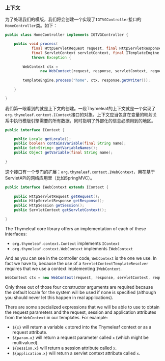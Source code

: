 ### 上下文

为了处理我们的模版，我们将会创建一个实现了`IGTVGController`接口的`HomeController`类。如下：
```java
public class HomeController implements IGTVGController {

    public void process(
            final HttpServletRequest request, final HttpServletResponse response,
            final ServletContext servletContext, final ITemplateEngine templateEngine)
            throws Exception {
        
        WebContext ctx = 
                new WebContext(request, response, servletContext, request.getLocale());
        
        templateEngine.process("home", ctx, response.getWriter());
        
    }

}
```
我们第一眼看到的就是上下文的创建。一段Thymeleaf的上下文就是一个实现了`org.thymeleaf.context.IContext`接口的对象。上下文应当包含在变量的映射关系中执行模版引擎需要的所有数据，同时指明了外部化的信息必须用到的地区。
```java
public interface IContext {

    public Locale getLocale();
    public boolean containsVariable(final String name);
    public Set<String> getVariableNames();
    public Object getVariable(final String name);
    
}
```
这个接口有一个专门的扩展：`org.thymeleaf.context.IWebContext`，用在基于ServletAPI的网络应用里（比如SpringMVC）。
```java
public interface IWebContext extends IContext {
    
    public HttpServletRequest getRequest();
    public HttpServletResponse getResponse();
    public HttpSession getSession();
    public ServletContext getServletContext();
    
}
```
The Thymeleaf core library offers an implementation of each of these interfaces:

- `org.thymeleaf.context.Context` implements `IContext`
- `org.thymeleaf.context.WebContext` implements `IWebContext`

And as you can see in the controller code, `WebContext` is the one we use. In fact we have to, because the use of a `ServletContextTemplateResolver` requires that we use a context implementing `IWebContext`.
```java
WebContext ctx = new WebContext(request, response, servletContext, request.getLocale());
```
Only three out of those four constructor arguments are required because the default locale for the system will be used if none is specified (although you should never let this happen in real applications).

There are some specialized expressions that we will be able to use to obtain the request parameters and the request, session and application attributes from the `WebContext` in our templates. For example:

- `${x}` will return a variable `x` stored into the Thymeleaf context or as a request attribute.
- `${param.x}` will return a request parameter called `x` (which might be multivalued).
- `${session.x}` will return a session attribute called `x`.
- `${application.x}` will return a servlet context attribute called `x`.